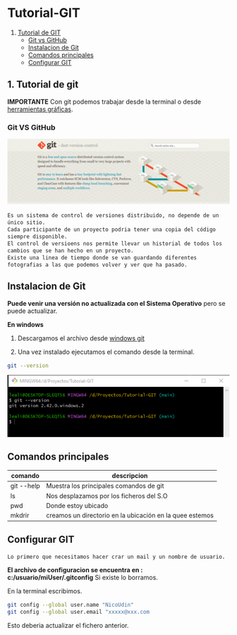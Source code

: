 # Tutorial-GIT

1. [Tutorial de GIT](#Tutorial-de-git)
    * [Git vs GitHub](#git-vs-github)
    * [Instalacion de Git](#instalacion-de-git)
    * [Comandos principales](#comandos-principales)
    * [Configurar GIT](#configurar-git)



## 1. Tutorial de git

**IMPORTANTE** Con git podemos trabajar desde la terminal o desde [herramientas gráficas](https://git-scm.com/download/gui/windows).

### Git VS GitHub

![wwww.git.org](/img/pic_git.png)

```
Es un sistema de control de versiones distribuido, no depende de un único sitio.
Cada participante de un proyecto podria tener una copia del código siempre disponible.
El control de versioens nos permite llevar un historial de todos los cambios que se han hecho en un proyecto.
Existe una linea de tiempo donde se van guardando diferentes fotografias a las que podemos volver y ver que ha pasado.
```

## Instalacion de Git

__Puede venir una versión no actualizada con el Sistema Operativo__ pero se puede actualizar.

**En windows**

1. Descargamos el archivo desde [windows git](https://git-scm.com/download/win)

2. Una vez instalado ejecutamos el comando desde la terminal.

```bash
git --version
```

![git-install](/img/git_install.png)

## Comandos principales

|comando|descripcion|
|--------|-----------|
|git --help| Muestra los principales comandos de git|
|ls| Nos desplazamos por los ficheros del S.O|
|pwd| Donde estoy ubicado|
|mkdrir|creamos un directorio en la ubicación en la quee estemos|

## Configurar GIT

```
Lo primero que necesitamos hacer crar un mail y un nombre de usuario.
```

__El archivo de configuracion se encuentra en :
c:/usuario/miUser/.gitconfig__ Si existe lo borramos.

En la terminal escribimos.

```bash
git config --global user.name "NicoUdin" 
git config --global user.email "xxxxx@xxx.com
```

Esto deberia actualizar el fichero anterior.